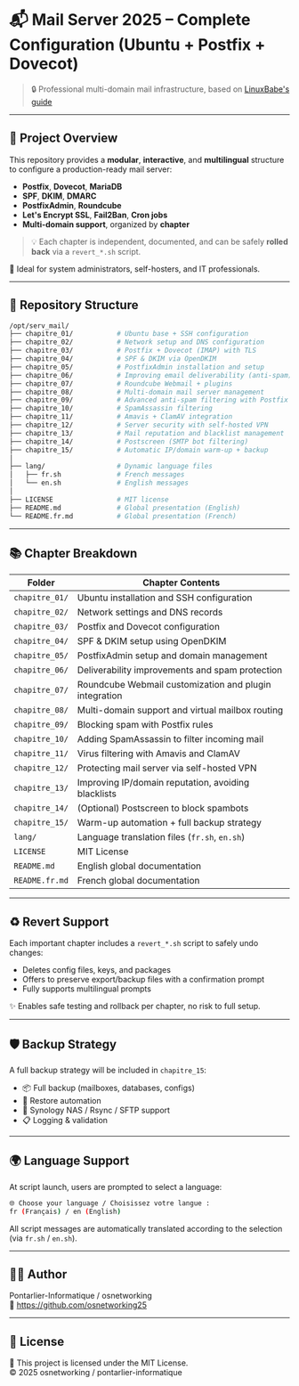 # 📬 Mail Server 2025 – Complete Configuration (Ubuntu + Postfix + Dovecot)

> 🔒 Professional multi-domain mail infrastructure, based on [LinuxBabe's guide](https://www.linuxbabe.com)

---

## 🔧 Project Overview

This repository provides a **modular**, **interactive**, and **multilingual** structure to configure a production-ready mail server:

- **Postfix**, **Dovecot**, **MariaDB**
- **SPF**, **DKIM**, **DMARC**
- **PostfixAdmin**, **Roundcube**
- **Let's Encrypt SSL**, **Fail2Ban**, **Cron jobs**
- **Multi-domain support**, organized by **chapter**

> 💡 Each chapter is independent, documented, and can be safely **rolled back** via a `revert_*.sh` script.

🧰 Ideal for system administrators, self-hosters, and IT professionals.

---

## 📁 Repository Structure

```bash
/opt/serv_mail/
├── chapitre_01/           # Ubuntu base + SSH configuration
├── chapitre_02/           # Network setup and DNS configuration
├── chapitre_03/           # Postfix + Dovecot (IMAP) with TLS
├── chapitre_04/           # SPF & DKIM via OpenDKIM
├── chapitre_05/           # PostfixAdmin installation and setup
├── chapitre_06/           # Improving email deliverability (anti-spam)
├── chapitre_07/           # Roundcube Webmail + plugins
├── chapitre_08/           # Multi-domain mail server management
├── chapitre_09/           # Advanced anti-spam filtering with Postfix
├── chapitre_10/           # SpamAssassin filtering
├── chapitre_11/           # Amavis + ClamAV integration
├── chapitre_12/           # Server security with self-hosted VPN
├── chapitre_13/           # Mail reputation and blacklist management
├── chapitre_14/           # Postscreen (SMTP bot filtering)
├── chapitre_15/           # Automatic IP/domain warm-up + backup
│
├── lang/                  # Dynamic language files
│   ├── fr.sh              # French messages
│   └── en.sh              # English messages
│
├── LICENSE                # MIT license
├── README.md              # Global presentation (English)
└── README.fr.md           # Global presentation (French)
```

---

## 📚 Chapter Breakdown

| Folder         | Chapter Contents                                                  |
|----------------|--------------------------------------------------------------------|
| `chapitre_01/` | Ubuntu installation and SSH configuration                          |
| `chapitre_02/` | Network settings and DNS records                                   |
| `chapitre_03/` | Postfix and Dovecot configuration                                  |
| `chapitre_04/` | SPF & DKIM setup using OpenDKIM                                   |
| `chapitre_05/` | PostfixAdmin setup and domain management                           |
| `chapitre_06/` | Deliverability improvements and spam protection                    |
| `chapitre_07/` | Roundcube Webmail customization and plugin integration             |
| `chapitre_08/` | Multi-domain support and virtual mailbox routing                   |
| `chapitre_09/` | Blocking spam with Postfix rules                                   |
| `chapitre_10/` | Adding SpamAssassin to filter incoming mail                        |
| `chapitre_11/` | Virus filtering with Amavis and ClamAV                             |
| `chapitre_12/` | Protecting mail server via self-hosted VPN                         |
| `chapitre_13/` | Improving IP/domain reputation, avoiding blacklists                |
| `chapitre_14/` | (Optional) Postscreen to block spambots                            |
| `chapitre_15/` | Warm-up automation + full backup strategy                          |
| `lang/`        | Language translation files (`fr.sh`, `en.sh`)                      |
| `LICENSE`      | MIT License                                                        |
| `README.md`    | English global documentation                                       |
| `README.fr.md` | French global documentation                                        |

---

## ♻️ Revert Support

Each important chapter includes a `revert_*.sh` script to safely undo changes:

- Deletes config files, keys, and packages
- Offers to preserve export/backup files with a confirmation prompt
- Fully supports multilingual prompts

✨ Enables safe testing and rollback per chapter, no risk to full setup.

---

## 🛡️ Backup Strategy

A full backup strategy will be included in `chapitre_15`:

- 📦 Full backup (mailboxes, databases, configs)
- 🔄 Restore automation
- 🔗 Synology NAS / Rsync / SFTP support
- 📋 Logging & validation

---

## 🌍 Language Support

At script launch, users are prompted to select a language:

```bash
🌐 Choose your language / Choisissez votre langue :
fr (Français) / en (English)
```

All script messages are automatically translated according to the selection (via `fr.sh` / `en.sh`).

---

## 🧑‍💻 Author

Pontarlier-Informatique / osnetworking  
🔗 https://github.com/osnetworking25

---

## 🪪 License

📝 This project is licensed under the MIT License.  
© 2025 osnetworking / pontarlier-informatique